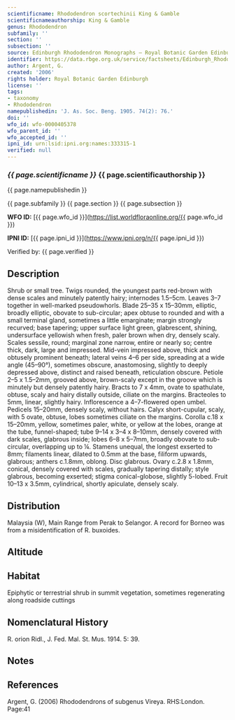 ```yaml
---
scientificname: Rhododendron scortechinii King & Gamble
scientificnameauthorship: King & Gamble
genus: Rhododendron
subfamily: ''
section: ''
subsection: ''
source: Edinburgh Rhododendron Monographs – Royal Botanic Garden Edinburgh
identifier: https://data.rbge.org.uk/service/factsheets/Edinburgh_Rhododendron_Monographs.xhtml
author: Argent, G.
created: '2006'
rights holder: Royal Botanic Garden Edinburgh
license: ''
tags:
- taxonomy
- Rhododendron
namepublishedin: 'J. As. Soc. Beng. 1905. 74(2): 76.'
doi: ''
wfo_id: wfo-0000405378
wfo_parent_id: ''
wfo_accepted_id: ''
ipni_id: urn:lsid:ipni.org:names:333315-1
verified: null
---
```

### _{{ page.scientificname }}_ {{ page.scientificauthorship }}
 {{ page.namepublishedin }}

{{ page.subfamily }} {{ page.section }} {{ page.subsection }}

**WFO ID:** [{{ page.wfo_id }}](https://list.worldfloraonline.org/{{ page.wfo_id }})

**IPNI ID:** [{{ page.ipni_id }}](https://www.ipni.org/n/{{ page.ipni_id }})

Verified by: {{ page.verified }}



## Description
Shrub or small tree. Twigs rounded, the youngest parts red-brown with dense scales and minutely patently hairy; internodes 1.5–5cm. Leaves 3–7 together in well-marked pseudowhorls. Blade 25–35 x 15–30mm, elliptic, broadly elliptic, obovate to sub-circular; apex obtuse to rounded and with a small terminal gland, sometimes a little emarginate; margin strongly recurved; base tapering; upper surface light green, glabrescent, shining, undersurface yellowish when fresh, paler brown when dry, densely scaly. Scales sessile, round; marginal zone narrow, entire or nearly so; centre thick, dark, large and impressed. Mid-vein impressed above, thick and obtusely prominent beneath; lateral veins 4–6 per side, spreading at a wide angle (45–90°), sometimes obscure, anastomosing, slightly to deeply depressed above, distinct and raised beneath, reticulation obscure. Petiole 2–5 x 1.5–2mm, grooved above, brown-scaly except in the groove which is minutely but densely patently hairy. Bracts to 7 x 4mm, ovate to spathulate, obtuse, scaly and hairy distally outside, ciliate on the margins. Bract­eoles to 5mm, linear, slightly hairy. Inflorescence a 4–7-flowered open umbel. Pedicels 15–20mm, densely scaly, without hairs. Calyx short-cupular, scaly, with 5 ovate, obtuse, lobes sometimes ciliate on the margins. Corolla c.18 x 15–20mm, yellow, sometimes paler, white, or yellow at the lobes, orange at the tube, funnel-shaped; tube 9–14 x 3–4 x 8–10mm, densely covered with dark scales, glabrous inside; lobes 6–8 x 5–7mm, broadly obovate to sub-circular, overlapping up to ¼. Stamens unequal, the longest exserted to 8mm; filaments linear, dilated to 0.5mm at the base, filiform upwards, glabrous; anthers c.1.8mm, oblong. Disc glabrous. Ovary c.2.8 x 1.8mm, conical, densely covered with scales, gradually tapering distally; style glabrous, becoming exserted; stigma conical-globose, slightly 5-lobed. Fruit 10–13 x 3.5mm, cylindrical, shortly apiculate, densely scaly.

## Distribution
Malaysia (W), Main Range from Perak to Selangor. A record for Borneo was from a misidentification of R. buxoides.

## Altitude


## Habitat
Epiphytic or terrestrial shrub in summit vegetation, sometimes regenerating along roadside cuttings

## Nomenclatural History
R. orion Ridl., J. Fed. Mal. St. Mus. 1914. 5: 39.
                       
## Notes


## References

Argent, G. (2006) Rhododendrons of subgenus Vireya. RHS:London. Page:41
